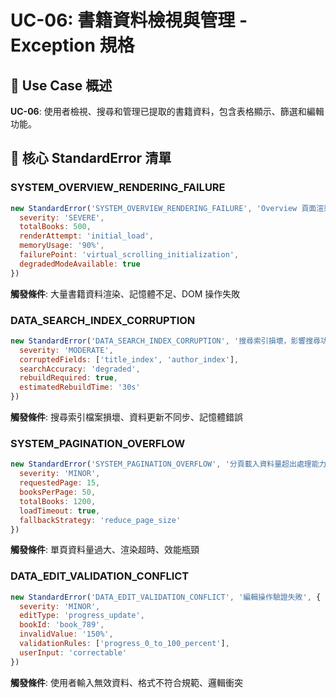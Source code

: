 # UC-06: 書籍資料檢視與管理 - Exception 規格

## 🎯 Use Case 概述
**UC-06**: 使用者檢視、搜尋和管理已提取的書籍資料，包含表格顯示、篩選和編輯功能。

## 🚨 核心 StandardError 清單

### SYSTEM_OVERVIEW_RENDERING_FAILURE
```javascript
new StandardError('SYSTEM_OVERVIEW_RENDERING_FAILURE', 'Overview 頁面渲染失敗', {
  severity: 'SEVERE',
  totalBooks: 500,
  renderAttempt: 'initial_load',
  memoryUsage: '90%',
  failurePoint: 'virtual_scrolling_initialization',
  degradedModeAvailable: true
})
```
**觸發條件**: 大量書籍資料渲染、記憶體不足、DOM 操作失敗

### DATA_SEARCH_INDEX_CORRUPTION
```javascript
new StandardError('DATA_SEARCH_INDEX_CORRUPTION', '搜尋索引損壞，影響搜尋功能', {
  severity: 'MODERATE',
  corruptedFields: ['title_index', 'author_index'],
  searchAccuracy: 'degraded',
  rebuildRequired: true,
  estimatedRebuildTime: '30s'
})
```
**觸發條件**: 搜尋索引檔案損壞、資料更新不同步、記憶體錯誤

### SYSTEM_PAGINATION_OVERFLOW
```javascript
new StandardError('SYSTEM_PAGINATION_OVERFLOW', '分頁載入資料量超出處理能力', {
  severity: 'MINOR',
  requestedPage: 15,
  booksPerPage: 50,
  totalBooks: 1200,
  loadTimeout: true,
  fallbackStrategy: 'reduce_page_size'
})
```
**觸發條件**: 單頁資料量過大、渲染超時、效能瓶頸

### DATA_EDIT_VALIDATION_CONFLICT
```javascript
new StandardError('DATA_EDIT_VALIDATION_CONFLICT', '編輯操作驗證失敗', {
  severity: 'MINOR',
  editType: 'progress_update',
  bookId: 'book_789',
  invalidValue: '150%',
  validationRules: ['progress_0_to_100_percent'],
  userInput: 'correctable'
})
```
**觸發條件**: 使用者輸入無效資料、格式不符合規範、邏輯衝突
